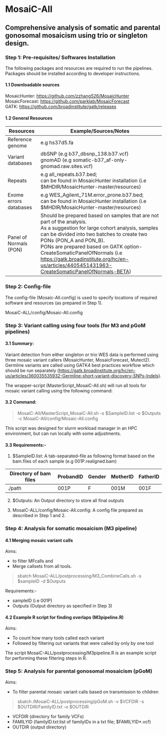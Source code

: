 # MosaiC-All

## Comprehensive analysis of somatic and parental gonosomal mosaicism using trio or singleton design.

### Step 1: Pre-requisites/ Softwares Installation

The following packages and resources are required to run the pipelines. Packages should be installed according to developer instructions.

#### 1.1 Downloadable sources<br>
MosaicHunter: https://github.com/zzhang526/MosaicHunter<br>
MosaicForecast: https://github.com/parklab/MosaicForecast<br>
GATK: https://github.com/broadinstitute/gatk/releases

#### 1.2 General Resources

|  Resources                    |     Example/Sources/Notes          | 
|-------------------------------|------------------------------------|  
|  Reference genome             |     e.g hs37d5.fa                  |
|  Variant databases            |     dbSNP (e.g b37_dbsnp_138.b37.vcf)<br> gnomAD (e.g somatic-b37_af-only-gnomad.raw.sites.vcf)      |
|  Repeats                      |     e.g all_repeats.b37.bed;<br> can be found in MosaicHunter installation (i.e $MHDIR/MosaicHunter-master/resources) |
|  Exome errors databases       |     e.g WES_Agilent_71M.error_prone.b37.bed;<br> can be found in MosaicHunter installation (i.e $MHDIR/MosaicHunter-master/resources)                |
|  Panel of Normals (PON)        |     Should be prepared based on samples that are not part of the analysis.<br>As a suggestion for large cohort analysis, samples can be divided into two batches to create two PONs (PON_A and PON_B).<br> PONs are prepared based on GATK option-CreateSomaticPanelOfNormals (i.e https://gatk.broadinstitute.org/hc/en-us/articles/4405451431963-CreateSomaticPanelOfNormals-BETA)          |

### Step 2: Config-file
The config-file (Mosaic-All.config) is used to specify locations of required software and resources (as prepared in Step 1). 

MosaiC-ALL/config/Mosaic-All.config

### Step 3: Variant calling using four tools (for M3 and pGoM pipelines)

#### 3.1 Summary: 
Variant detection from either singleton or trio WES data is performed using three mosaic variant callers (MosaicHunter, MosaicForecast, Mutect2). Germline variants are called using GATK4 best practices workflow which should be run separately (https://gatk.broadinstitute.org/hc/en-us/articles/360035535932-Germline-short-variant-discovery-SNPs-Indels). 

The wrapper-script (MasterScript_MosaiC-All.sh) will run all tools for mosaic variant calling using the following command:

#### 3.2 Command:

> MosaiC-All/MasterScript_MosaiC-All.sh -s $SampleID.list -o $Outputs -c MosaiC-All/config/Mosaic-All.config

This script was designed for slurm workload manager in an HPC environment, but can run locally with some adjustments.

#### 3.3 Requirements:-

1. $SampleID.list: A tab-separated-file as following format based on the bam.files of each sample (e.g 001P.realigned.bam)

|  Directory of bam files  | ProbandID | Gender   | MotherID | FatherID | 
|--------------------------|-----------|----------|----------|----------|
|   ./path                 |   001P    |   F      |  001M    |   001F   |

2. $Outputs: An Output directory to store all final outputs
   
3. MosaiC-ALL/config/Mosaic-All.config: A config file prepared as described in Step 1 and 2.
   
### Step 4: Analysis for somatic mosaicism (M3 pipeline)

#### 4.1 Merging mosaic variant calls 
Aims:
- to filter MFcalls and
- Merge callsets from all tools.

> sbatch MosaiC-ALL/postprocessing/M3_CombineCalls.sh -s $sampleID -d $Outputs

Requirements:-
- sampleID (i.e 001P)
- Outputs (Output directory as specified in Step 3)

#### 4.2 Example R script for finding overlaps (M3pipeline.R)
Aims:
- To count how many tools called each variant
- Followed by filtering out variants that were called by only by one tool

The script MosaiC-ALL/postprocessing/M3pipeline.R is an example script for performing these filtering steps in R.


### Step 5: Analysis for parental gonosomal mosaicism (pGoM)

Aims: 
- To filter parental mosaic variant calls based on transmission to children

> sbatch /MosaiC-ALL/postprocessing/pGoM.sh -v $VCFDIR -s $OUTDIR/FamilyID.txt -o $OUTDIR
- VCFDIR					(directory for family VCFs)
- FAMILYID   			(familyID.txt:list of familyIDs in a txt file; $FAMILYID*.vcf)
- OUTDIR					(output directory) 


